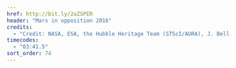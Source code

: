 ```yaml
---
href: http://bit.ly/2aZSPER
header: "Mars in opposition 2016"
credits:
  - "Credit: NASA, ESA, the Hubble Heritage Team (STScI/AURA), J. Bell (ASU), and M. Wolff (Space Science Institute)"
timecodes:
  - "03:41.5"
sort_order: 74
---
```

